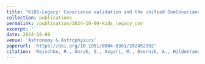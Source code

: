 ```yaml
---
title: "KiDS-Legacy: Covariance validation and the unified OneCovariance framework for projected large-scale structure observables"
collection: publications
permalink: /publication/2024-10-09-kids_legacy_cov
excerpt: ''
date: 2024-10-09
venue: 'Astronomy & Astrophysics'
paperurl: 'https://doi.org/10.1051/0004-6361/202452592'
citation: 'Reischke, R., Unruh, S., Asgari, M., Dvornik, A., Hildebrandt, H., Joachimi, B., ... & Tröster, T. (2024). KiDS-Legacy: Covariance validation and the unified OneCovariance framework for projected large-scale structure observables. Astronomy & Astrophysics, 699, A124.'
---
```

